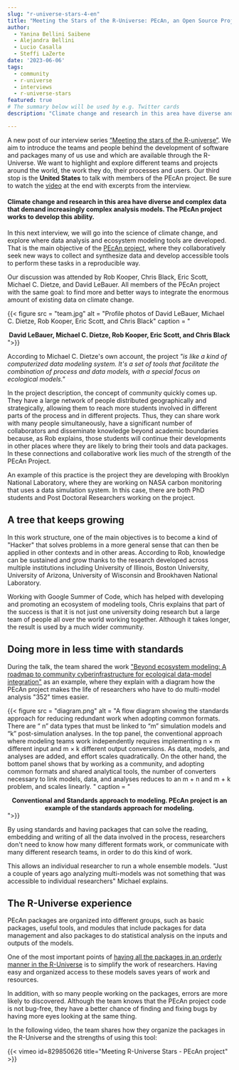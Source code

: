 ```yaml
---
slug: "r-universe-stars-4-en"
title: "Meeting the Stars of the R-Universe: PEcAn, an Open Source Project to Take Care of the Planet"
author:
  - Yanina Bellini Saibene
  - Alejandra Bellini
  - Lucio Casalla  
  - Steffi LaZerte
date: '2023-06-06'
tags:
  - community
  - r-universe
  - interviews
  - r-universe-stars
featured: true
# The summary below will be used by e.g. Twitter cards
description: "Climate change and research in this area have diverse and complex data that demand increasingly complex analysis models. The PEcAn project works to develop this ability."

---
```


A new post of our interview series [“Meeting the stars of the R-universe”](/tags/r-universe-stars/). We aim to introduce the teams and people behind the development of software and packages many of us use and which are available through the R-Universe. We want to highlight and explore different teams and projects around the world, the work they do, their processes and users. Our third stop is the __United States__ to talk with members of the PEcAn project. Be sure to watch the [video](#video-of-the-interview) at the end with excerpts from the interview.


#### Climate change and research in this area have diverse and complex data that demand increasingly complex analysis models. The PEcAn project works to develop this ability.

In this next interview, we will go into the science of climate change, and explore where data analysis and ecosystem modeling tools are developed. That is the main objective of the [PEcAn project](https://pecanproject.github.io/), where they collaboratively seek new ways to collect and synthesize data and develop accessible tools to perform these tasks in a reproducible way.

Our discussion was attended by Rob Kooper, Chris Black, Eric Scott, Michael C. Dietze, and David LeBauer. All members of the PEcAn project with the same goal: to find more and better ways to integrate the enormous amount of existing data on climate change.

{{< figure src = "team.jpg" alt = "Profile photos of David LeBauer, Michael C. Dietze, Rob Kooper, Eric Scott, and Chris Black" caption = "<center><strong>David LeBauer, Michael C. Dietze, Rob Kooper, Eric Scott, and Chris Black</strong></center>">}}

According to Michael C. Dietze's own account, the project _"is like a kind of computerized data modeling system. It's a set of tools that facilitate the combination of process and data models, with a special focus on ecological models."_

In the project description, the concept of community quickly comes up. They have a large network of people distributed geographically and strategically, allowing them to reach more students involved in different parts of the process and in different projects. Thus, they can share work with many people simultaneously, have a significant number of collaborators and disseminate knowledge beyond academic boundaries because, as Rob explains, those students will continue their developments in other places where they are likely to bring their tools and data packages. In these connections and collaborative work lies much of the strength of the PEcAn Project.

An example of this practice is the project they are developing with Brooklyn National Laboratory, where they are working on NASA carbon monitoring that uses a data simulation system. In this case, there are both PhD students and Post Doctoral Researchers working on the project.

## A tree that keeps growing 

In this work structure, one of the main objectives is to become a kind of "Hacker" that solves problems in a more general sense that can then be applied in other contexts and in other areas. According to Rob, knowledge can be sustained and grow thanks to the research developed across multiple institutions including University of Illinois, Boston University, University of Arizona, University of Wisconsin and Brookhaven National Laboratory. 

Working with Google Summer of Code, which has helped with developing and promoting an ecosystem of modeling tools, Chris explains that part of the success is that it is not just one university doing research but a large team of people all over the world working together. Although it takes longer, the result is used by a much wider community.

## Doing more in less time with standards

During the talk, the team shared the work ["Beyond ecosystem modeling: A roadmap to community
cyberinfrastructure for ecological data-model integration"](https://onlinelibrary.wiley.com/doi/pdfdirect/10.1111/gcb.15409) as an example, where they explain with a diagram how the PEcAn project makes the life of researchers who have to do multi-model analysis "352" times easier.

{{< figure src = "diagram.png" alt = "A flow diagram showing the standards approach for reducing redundant work when adopting common formats. There are “ n” data types that must be linked to “m” simulation models and “k” post-simulation analyses. In the top panel, the conventional approach where modeling teams work independently requires implementing n × m different input and m × k different output conversions. As data, models, and analyses are added, and effort scales quadratically. On the other hand, the bottom panel shows that by working as a community, and adopting common formats and shared analytical tools, the number of converters necessary to link models, data, and analyses reduces to an m + n and m + k problem, and scales linearly. " caption = "<center><strong>Conventional and Standards approach to modeling. PEcAn project is an example of the standards approach for modeling.</strong></center>">}}

By using standards and having packages that can solve the reading, embedding and writing of all the data involved in the process, researchers don't need to know how many different formats work, or communicate with many different research teams, in order to do this kind of work.  

This allows an individual researcher to run a whole ensemble models. "Just a couple of years ago analyzing multi-models was not something that was accessible to individual researchers" Michael explains.  


## The R-Universe experience

PEcAn packages are organized into different groups, such as basic packages, useful tools, and modules that include packages for data management and also packages to do statistical analysis on the inputs and outputs of the models.

One of the most important points of [having all the packages in an orderly manner in the R-Universe](https://pecanproject.r-universe.dev/builds) is to simplify the work of researchers. Having easy and organized access to these models saves years of work and resources.

In addition, with so many people working on the packages, errors are more likely to discovered. Although the team knows that the PEcAn project code is not bug-free, they have a better chance of finding and fixing bugs by having more eyes looking at the same thing.

In the following video, the team shares how they organize the packages in the R-Universe and the strengths of using this tool:


{{< vimeo id=829850626 title="Meeting R-Universe Stars - PEcAn project" >}}

